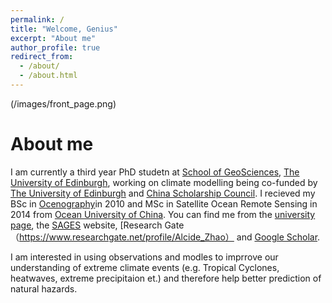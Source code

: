 ```yaml
---
permalink: /
title: "Welcome, Genius"
excerpt: "About me"
author_profile: true
redirect_from: 
  - /about/
  - /about.html
---
```


(/images/front_page.png)

About me
======
I am currently a third year PhD studetn at [School of GeoSciences](https://www.ed.ac.uk/geosciences), [The University of Edinburgh](https://www.ed.ac.uk/), working on climate modelling being co-funded by [The University of Edinburgh](https://www.ed.ac.uk/) and [China Scholarship Council](https://www.ed.ac.uk/student-funding/postgraduate/international/region/asia/china-council). I recieved my BSc in [Ocenography](https://en.wikipedia.org/wiki/Oceanography)in 2010 and MSc in Satellite Ocean Remote Sensing in 2014 from [Ocean University of China](http://eweb.ouc.edu.cn/). You can find me from the [university page](https://www.ed.ac.uk/geosciences/people/person.html?indv=5072), the [SAGES](http://www.sages.ac.uk/people/alcide-zhao/) website, [Research Gate （https://www.researchgate.net/profile/Alcide_Zhao） and [Google Scholar](https://scholar.google.co.uk/citations?user=-H85oHsAAAAJ&hl=en).

I am interested in using observations and modles to imprrove our understanding of extreme climate events (e.g. Tropical Cyclones, heatwaves, extreme precipitaion et.) and therefore help better prediction of natural hazards.
